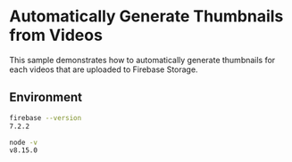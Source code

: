 # Automatically Generate Thumbnails from Videos

This sample demonstrates how to automatically generate thumbnails for each videos that are uploaded to Firebase Storage.

## Environment

```sh
firebase --version
7.2.2

node -v
v8.15.0
```
